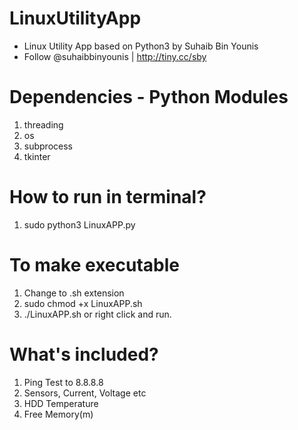 # LinuxUtilityApp
* Linux Utility App based on Python3 by Suhaib Bin Younis
* Follow @suhaibbinyounis | http://tiny.cc/sby

# Dependencies - Python Modules
1. threading
2. os
3. subprocess
4. tkinter

# How to run in terminal?
1. sudo python3 LinuxAPP.py

# To make executable 
1. Change to .sh extension
1. sudo chmod +x LinuxAPP.sh
2. ./LinuxAPP.sh or right click and run.

# What's included?
1. Ping Test to 8.8.8.8
2. Sensors, Current, Voltage etc
3. HDD Temperature
4. Free Memory(m)
